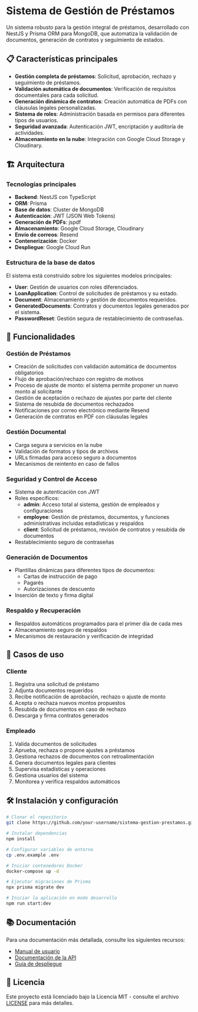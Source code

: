 # Sistema de Gestión de Préstamos

Un sistema robusto para la gestión integral de préstamos, desarrollado con NestJS y Prisma ORM para MongoDB, que automatiza la validación de documentos, generación de contratos y seguimiento de estados.

## 📋 Características principales

- **Gestión completa de préstamos**: Solicitud, aprobación, rechazo y seguimiento de préstamos.
- **Validación automática de documentos**: Verificación de requisitos documentales para cada solicitud.
- **Generación dinámica de contratos**: Creación automática de PDFs con cláusulas legales personalizadas.
- **Sistema de roles**: Administración basada en permisos para diferentes tipos de usuarios.
- **Seguridad avanzada**: Autenticación JWT, encriptación y auditoría de actividades.
- **Almacenamiento en la nube**: Integración con Google Cloud Storage y Cloudinary.

## 🏗️ Arquitectura

### Tecnologías principales

- **Backend**: NestJS con TypeScript
- **ORM**: Prisma
- **Base de datos**: Cluster de MongoDB
- **Autenticación**: JWT (JSON Web Tokens)
- **Generación de PDFs**: jspdf
- **Almacenamiento**: Google Cloud Storage, Cloudinary
- **Envío de correos**: Resend
- **Contenerización**: Docker
- **Despliegue**: Google Cloud Run

### Estructura de la base de datos

El sistema está construido sobre los siguientes modelos principales:

- **User**: Gestión de usuarios con roles diferenciados.
- **LoanApplication**: Control de solicitudes de préstamos y su estado.
- **Document**: Almacenamiento y gestión de documentos requeridos.
- **GeneratedDocuments**: Contratos y documentos legales generados por el sistema.
- **PasswordReset**: Gestión segura de restablecimiento de contraseñas.

## 🚀 Funcionalidades

### Gestión de Préstamos

- Creación de solicitudes con validación automática de documentos obligatorios
- Flujo de aprobación/rechazo con registro de motivos
- Proceso de ajuste de monto: el sistema permite proponer un nuevo monto al solicitante
- Gestión de aceptación o rechazo de ajustes por parte del cliente
- Sistema de resubida de documentos rechazados
- Notificaciones por correo electrónico mediante Resend
- Generación de contratos en PDF con cláusulas legales

### Gestión Documental

- Carga segura a servicios en la nube
- Validación de formatos y tipos de archivos
- URLs firmadas para acceso seguro a documentos
- Mecanismos de reintento en caso de fallos

### Seguridad y Control de Acceso

- Sistema de autenticación con JWT
- Roles específicos:
  - **admin**: Acceso total al sistema, gestión de empleados y configuraciones
  - **employee**: Gestión de préstamos, documentos, y funciones administrativas incluidas estadísticas y respaldos
  - **client**: Solicitud de préstamos, revisión de contratos y resubida de documentos
- Restablecimiento seguro de contraseñas

### Generación de Documentos

- Plantillas dinámicas para diferentes tipos de documentos:
  - Cartas de instrucción de pago
  - Pagarés
  - Autorizaciones de descuento
- Inserción de texto y firma digital

### Respaldo y Recuperación

- Respaldos automáticos programados para el primer día de cada mes
- Almacenamiento seguro de respaldos
- Mecanismos de restauración y verificación de integridad

## 👥 Casos de uso

### Cliente

1. Registra una solicitud de préstamo
2. Adjunta documentos requeridos
3. Recibe notificación de aprobación, rechazo o ajuste de monto
4. Acepta o rechaza nuevos montos propuestos
5. Resubida de documentos en caso de rechazo
6. Descarga y firma contratos generados

### Empleado

1. Valida documentos de solicitudes
2. Aprueba, rechaza o propone ajustes a préstamos
3. Gestiona rechazos de documentos con retroalimentación
4. Genera documentos legales para clientes
5. Supervisa estadísticas y operaciones
6. Gestiona usuarios del sistema
7. Monitorea y verifica respaldos automáticos

## 🛠️ Instalación y configuración

```bash
# Clonar el repositorio
git clone https://github.com/your-username/sistema-gestion-prestamos.git

# Instalar dependencias
npm install

# Configurar variables de entorno
cp .env.example .env

# Iniciar contenedores Docker
docker-compose up -d

# Ejecutar migraciones de Prisma
npx prisma migrate dev

# Iniciar la aplicación en modo desarrollo
npm run start:dev
```

## 📚 Documentación

Para una documentación más detallada, consulte los siguientes recursos:

- [Manual de usuario](./docs/user-manual.md)
- [Documentación de la API](./docs/api-docs.md)
- [Guía de despliegue](./docs/deployment-guide.md)

## 🔐 Licencia

Este proyecto está licenciado bajo la Licencia MIT - consulte el archivo [LICENSE](LICENSE) para más detalles.
